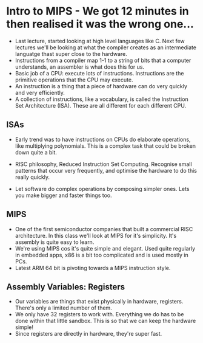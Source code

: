 # Intro to MIPS - We got 12 minutes in then realised it was the wrong one...

- Last lecture, started looking at high level languages like C. Next few lectures we'll be looking at what the compiler creates as an intermediate languatge thast super close to the hardware.
- Instructions from a compiler map 1-1 to a string of bits that a computer understands, an assembler is what does this for us.
- Basic job of a CPU: execute lots of instructions. Instructions are the primitive operations that the CPU may execute.
- An instruction is a thing that a piece of hardware can do very quickly and very efficiently.
- A collection of instructions, like a vocabulary, is called the Instruction Set Architecture (ISA). These are all different for each different CPU.

## ISAs

- Early trend was to have instructions on CPUs do elaborate operations, like multiplying polynomials. This is a complex task that could be broken down quite a bit.

- RISC philosophy, Reduced Instruction Set Computing. Recognise small patterns that occur very frequently, and optimise the hardware to do this really quickly.
- Let software do complex operations by composing simpler ones. Lets you make bigger and faster things too.

## MIPS

- One of the first semiconductor companies that built a commercial RISC architecture. In this class we'll look at MIPS for it's simplicity. It's assembly is quite easy to learn.
- We're using MIPS cos it's quite simple and elegant. Used quite regularly in embedded apps, x86 is a bit too complicated and is used mostly in PCs.
- Latest ARM 64 bit is pivoting towards a MIPS instruction style.

## Assembly Variables: Registers

- Our variables are things that exist physically in hardware, registers. There's only a limited number of them.
- We only have 32 registers to work with. Everything we do has to be done within that little sandbox. This is so that we can keep the hardware simple!
- Since registers are directly in hardware, they're super fast.
